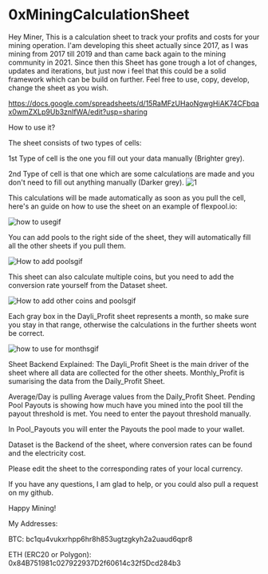 # 0xMiningCalculationSheet
Hey Miner,
This is a calculation sheet to track your profits and costs for your mining operation. 
I'am developing this sheet actually since 2017, as I was mining from 2017 till 2019 and than came back again to the mining community in 2021. Since then this Sheet has gone trough a lot of changes, updates and iterations, but just now i feel that this could be a solid framework which can be build on further. 
Feel free to use, copy, develop, change the sheet as you wish.

https://docs.google.com/spreadsheets/d/15RaMFzUHaoNgwgHiAK74CFbqax0wmZXLp9Ub3znIfWA/edit?usp=sharing

How to use it?

The sheet consists of two types of cells: 

1st Type of cell is the one you fill out your data manually (Brighter grey). 

2nd Type of cell is that one which are some calculations are made and you don't need to fill out anything manually (Darker grey).
![1](https://user-images.githubusercontent.com/80412388/149536042-e0e5fa39-a9e8-44a0-91b1-06f9c7e65a51.png)



This calculations will be made automatically as soon as you pull the cell, here's an guide on how to use the sheet on an example of flexpool.io:

![how to usegif](https://user-images.githubusercontent.com/80412388/149536610-f5362a27-c896-4585-9d43-690db0669d50.gif)



You can add pools to the right side of the sheet, they will automatically fill all the other sheets if you pull them.

![How to add poolsgif](https://user-images.githubusercontent.com/80412388/149536956-c52a7a3b-7427-43da-b903-3168e8543932.gif)



This sheet can also calculate multiple coins, but you need to add the conversion rate yourself from the Dataset sheet.

![How to add other coins and poolsgif](https://user-images.githubusercontent.com/80412388/149537015-a2c75c5d-ef6a-4297-80a1-56c169eb2c86.gif)



Each gray box in the Dayli_Profit sheet represents a month, so make sure you stay in that range, otherwise the calculations in the further sheets wont be correct.

![how to use for monthsgif](https://user-images.githubusercontent.com/80412388/149537030-c300c49c-f502-4601-ba93-f604836f4a89.gif)



Sheet Backend Explained:
The Dayli_Profit Sheet is the main driver of the sheet where all data are collected for the other sheets. Monthly_Profit is sumarising the data from the Daily_Profit Sheet. 

Average/Day is pulling Average values from the Daily_Profit Sheet. 
Pending Pool Payouts is showing how much have you mined into the pool till the payout threshold is met. You need to enter the payout threshold manually.

In Pool_Payouts you will enter the Payouts the pool made to your wallet. 

Dataset is the Backend of the sheet, where conversion rates can be found and the electricity cost. 

Please edit the sheet to the corresponding rates of your local currency.

If you have any questions, I am glad to help, or you could also pull a request on my github.

Happy Mining!

My Addresses:

BTC: bc1qu4vukxrhpp6hr8h853ugtzgkyh2a2uaud6qpr8

ETH (ERC20 or Polygon): 0x84B751981c027922937D2f60614c32f5Dcd284b3

